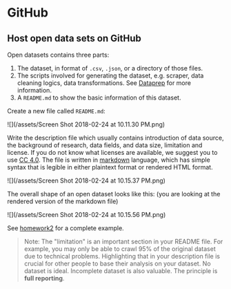 # GitHub

## Host open data sets on GitHub

Open datasets contains three parts:

1. The dataset, in format of `.csv`, `.json`, or a directory of those files.
2. The scripts involved for generating the dataset, e.g. scraper, data cleaning logics, data transformations. See [Dataprep](dataprep.md) for more information.
3. A `README.md` to show the basic information of this dataset.

Create a new file called `README.md`:

![](/assets/Screen Shot 2018-02-24 at 10.11.30 PM.png)

Write the description file which usually contains introduction of data source, the background of research, data fields, and data size, limitation and license. If you do not know what licenses are available, we suggest you to use [CC 4.0](https://creativecommons.org/licenses/by/4.0/). The file is written in [markdown](https://github.com/adam-p/markdown-here/wiki/Markdown-Cheatsheet) language, which has simple syntax that is legible in either plaintext format or rendered HTML format.

![](/assets/Screen Shot 2018-02-24 at 10.15.37 PM.png)

The overall shape of an open dataset looks like this: (you are looking at the rendered version of the markdown file)

![](/assets/Screen Shot 2018-02-24 at 10.15.56 PM.png)

See [homework2](https://github.com/hupilidemo/hkbu-big-data-media/tree/master/homework2) for a complete example.

> Note: The "limitation" is an important section in your README file. For example, you may only be able to crawl 95% of the original dataset due to technical problems. Highlighting that in your description file is crucial for other people to base their analysis on your dataset. No dataset is ideal. Incomplete dataset is also valuable. The principle is **full reporting**. 